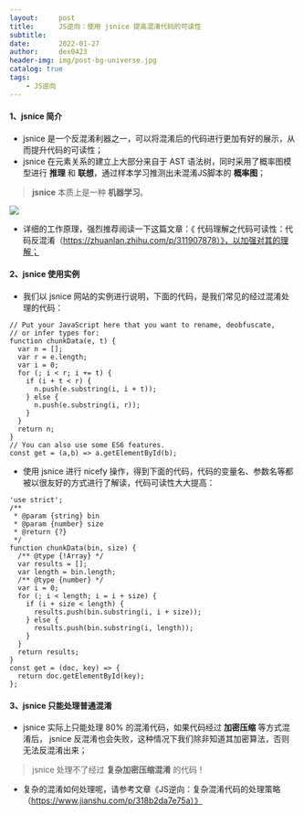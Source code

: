 ```yaml
---
layout:     post
title:      JS逆向：使用 jsnice 提高混淆代码的可读性
subtitle:   
date:       2022-01-27
author:     dex0423
header-img: img/post-bg-universe.jpg
catalog: true
tags:
    - JS逆向
---
```



#### 1、jsnice 简介
- jsnice 是一个反混淆利器之一，可以将混淆后的代码进行更加有好的展示，从而提升代码的可读性；
- jsnice 在元素关系的建立上大部分来自于 AST 语法树，同时采用了概率图模型进行 **推理** 和 **联想**，通过样本学习推测出未混淆JS脚本的 **概率图**；
> **jsnice** 本质上是一种 **机器学习**。

![]({{site.baseurl}}/img-post/jsnice.jpg)



- 详细的工作原理，强烈推荐阅读一下这篇文章：《 代码理解之代码可读性：代码反混淆（https://zhuanlan.zhihu.com/p/311907878）》，以加强对其的理解；
#### 2、jsnice 使用实例
- 我们以 jsnice 网站的实例进行说明，下面的代码，是我们常见的经过混淆处理的代码：
```
// Put your JavaScript here that you want to rename, deobfuscate,
// or infer types for:
function chunkData(e, t) {
  var n = [];
  var r = e.length;
  var i = 0;
  for (; i < r; i += t) {
    if (i + t < r) {
      n.push(e.substring(i, i + t));
    } else {
      n.push(e.substring(i, r));
    }
  }
  return n;
}
// You can also use some ES6 features.
const get = (a,b) => a.getElementById(b);
```
- 使用 jsnice 进行 nicefy 操作，得到下面的代码，代码的变量名、参数名等都被以很友好的方式进行了解读，代码可读性大大提高：
```
'use strict';
/**
 * @param {string} bin
 * @param {number} size
 * @return {?}
 */
function chunkData(bin, size) {
  /** @type {!Array} */
  var results = [];
  var length = bin.length;
  /** @type {number} */
  var i = 0;
  for (; i < length; i = i + size) {
    if (i + size < length) {
      results.push(bin.substring(i, i + size));
    } else {
      results.push(bin.substring(i, length));
    }
  }
  return results;
}
const get = (doc, key) => {
  return doc.getElementById(key);
};
```
#### 3、jsnice 只能处理普通混淆
- jsnice 实际上只能处理 80% 的混淆代码，如果代码经过 **加密压缩** 等方式混淆后， jsnice 反混淆也会失败，这种情况下我们除非知道其加密算法，否则无法反混淆出来；
> jsnice 处理不了经过 **复杂加密压缩混淆** 的代码！
- 复杂的混淆如何处理呢，请参考文章《JS逆向：复杂混淆代码的处理策略（https://www.jianshu.com/p/318b2da7e75a）》